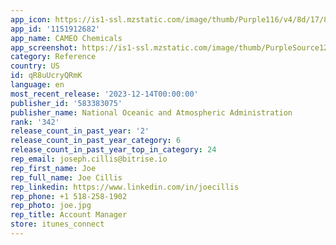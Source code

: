 ```yaml
---
app_icon: https://is1-ssl.mzstatic.com/image/thumb/Purple116/v4/8d/17/8c/8d178c15-7364-46b5-cdbd-d6b586034add/AppIcon-1x_U007emarketing-0-10-0-0-0-0-85-220-0.png/1024x1024bb.png
app_id: '1151912682'
app_name: CAMEO Chemicals
app_screenshot: https://is1-ssl.mzstatic.com/image/thumb/PurpleSource122/v4/3f/06/83/3f0683c5-e817-99fb-c58d-34e60cf70d21/dd1c045c-2ac5-4bf2-8e64-d00c6bb59b64_Z1.png/1242x2688bb.png
category: Reference
country: US
id: qR8uUcryQRmK
language: en
most_recent_release: '2023-12-14T00:00:00'
publisher_id: '583383075'
publisher_name: National Oceanic and Atmospheric Administration
rank: '342'
release_count_in_past_year: '2'
release_count_in_past_year_category: 6
release_count_in_past_year_top_in_category: 24
rep_email: joseph.cillis@bitrise.io
rep_first_name: Joe
rep_full_name: Joe Cillis
rep_linkedin: https://www.linkedin.com/in/joecillis
rep_phone: +1 518-258-1902
rep_photo: joe.jpg
rep_title: Account Manager
store: itunes_connect
---
```


